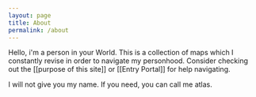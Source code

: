 ```yaml
---
layout: page
title: About
permalink: /about
---
```


Hello, i'm a person in your World. This is a collection of maps which I constantly revise in order to navigate my personhood. Consider checking out the [[purpose of this site]] or [[Entry Portal]] for help navigating. 

I will not give you my name. If you need, you can call me atlas.
